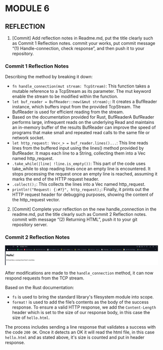 # MODULE 6
## REFLECTION

1.  [Commit] Add reflection notes in Readme.md, put the title clearly
such as Commit 1 Reflection notes. commit your works, put
commit message “(1) Handle-connection, check response”, and
then push it to your repository. 

### Commit 1 Reflection Notes 
Describing the method by breaking it down:
- `fn handle_connection(mut stream: TcpStream)`: This function takes a mutable reference to a TcpStream as its parameter. The mut keyword enable the stream to be modified within the function.
- `let buf_reader = BufReader::new(&mut stream);`: It creates a BufReader instance, which buffers input from the provided TcpStream. The BufReader is used for efficient reading from the stream.
- Based on the documentation provided for Rust, BufReaderA BufReader<R> performs large, infrequent reads on the underlying Read and maintains an in-memory buffer of the results BufReader<R> can improve the speed of programs that make small and repeated read calls to the same file or network socket.
- `let http_request: Vec<_> = buf_reader.lines()...`: This line reads lines from the buffered input using the lines() method provided by BufReader. It maps each line to a String, collecting them into a Vec<String> named http_request.
- `.take_while(|line| !line.is_empty())`: This part of the code uses take_while to stop reading lines once an empty line is encountered. It stops processing the request once an empty line is reached, assuming it marks the end of the HTTP request header.
- `.collect();`: This collects the lines into a Vec<String> named http_request.
- `println!("Request: {:#?}", http_request);`: Finally, it prints out the HTTP request header for debugging purposes, showing the content of the http_request vector.  

2. [Commit] Complete your reflection on the new handle_connection
in the readme.md, put the title clearly such as Commit 2
Reflection notes. commit with message “(2) Returning HTML”,
push it to your git repository server.

### Commit 2 Reflection Notes 

![Commit 2 screen capture](/assets/images/commit2.png)

After modifications are made to the `handle_connection` method, it can now respond requests from the TCP stream.

Based on the Rust documentation:
- `fs` is used to bring the standard library's filesystem module into scope.
- `format!` is used to add the file’s contents as the body of the success response. To ensure a valid HTTP response, we add the `Content-Length` header which is set to the size of our response body, in this case the size of `hello.html`.

The process includes sending a line response that validates a success with the code `200 OK`. Once it detects an OK it will read the html file, in this case `hello.html` and as stated above, it's size is counted and put in header response.